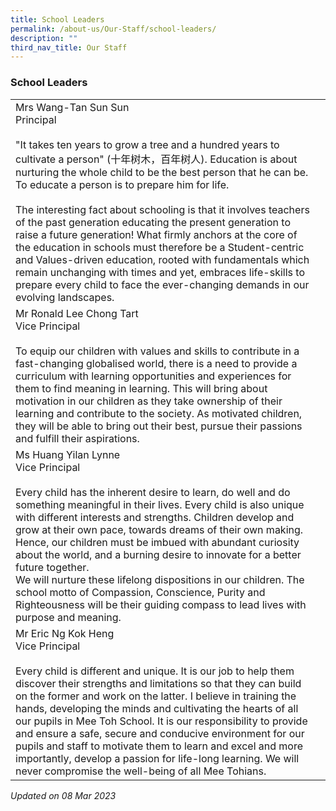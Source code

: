 ```yaml
---
title: School Leaders
permalink: /about-us/Our-Staff/school-leaders/
description: ""
third_nav_title: Our Staff
---
```

### School Leaders

|  	|  	|
|---	|---	|
Mrs Wang-Tan Sun Sun<br>Principal<br><br>"It takes ten years to grow a tree and a hundred years to cultivate a person" (十年树木，百年树人). Education is about nurturing the whole child to be the best person that he can be. To educate a person is to prepare him for life.<br><br>The interesting fact about schooling is that it involves teachers of the past generation educating the present generation to raise a future generation! What firmly anchors at the core of the education in schools must therefore be a Student-centric and Values-driven education, rooted with fundamentals which remain unchanging with times and yet, embraces life-skills to prepare every child to face the ever-changing demands in our evolving landscapes. 	|
Mr Ronald Lee Chong Tart<br>Vice Principal<br><br>To equip our children with values and skills to contribute in a fast-changing globalised world, there is a need to provide a curriculum with learning opportunities and experiences for them to find meaning in learning. This will bring about motivation in our children as they take ownership of their learning and contribute to the society. As motivated children, they will be able to bring out their best, pursue their passions and fulfill their aspirations. 	|
Ms Huang Yilan Lynne<br>Vice Principal<br><br>Every child has the inherent desire to learn, do well and do something meaningful in their lives. Every child is also unique with different interests and strengths. Children develop and grow at their own pace, towards dreams of their own making. Hence, our children must be imbued with abundant curiosity about the world, and a burning desire to innovate for a better future together. <br>We will nurture these lifelong dispositions in our children. The school motto of Compassion, Conscience, Purity and Righteousness will be their guiding compass to lead lives with purpose and meaning. 	|
Mr Eric Ng Kok Heng<br>Vice Principal<br><br>Every child is different and unique. It is our job to help them discover their strengths and limitations so that they can build on the former and work on the latter. I believe in training the hands, developing the minds and cultivating the hearts of all our pupils in Mee Toh School. It is our responsibility to provide and ensure a safe, secure and conducive environment for our pupils and staff to motivate them to learn and excel and more importantly, develop a passion for life-long learning. We will never compromise the well-being of all Mee Tohians. 	|

*Updated on 08 Mar 2023*